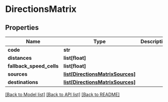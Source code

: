 # DirectionsMatrix

## Properties
Name | Type | Description | Notes
------------ | ------------- | ------------- | -------------
**code** | **str** |  | [optional] 
**distances** | **list[float]** |  | [optional] 
**fallback_speed_cells** | **list[float]** |  | [optional] 
**sources** | [**list[DirectionsMatrixSources]**](DirectionsMatrixSources.md) |  | [optional] 
**destinations** | [**list[DirectionsMatrixSources]**](DirectionsMatrixSources.md) |  | [optional] 

[[Back to Model list]](../README.md#documentation-for-models) [[Back to API list]](../README.md#documentation-for-api-endpoints) [[Back to README]](../README.md)


